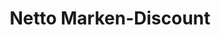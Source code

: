 ---
title: "Netto Marken-Discount"
url: /neckartenzlingen/netto-marken-discount/
shop: Supermarkt
---